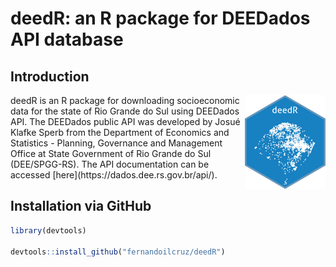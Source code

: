 
# deedR: an R package for DEEDados API database

## Introduction
<img src="man/figures/logo.png" align="right" height="150" alt="" />
deedR is an R package for downloading socioeconomic data for the state of Rio Grande do Sul using DEEDados API.
 The DEEDados public API was developed by Josué Klafke Sperb from the Department of Economics and Statistics - Planning, Governance and Management Office at State Government of Rio Grande do Sul (DEE/SPGG-RS). The API documentation can be accessed [here](https://dados.dee.rs.gov.br/api/).
 
 
## Installation via GitHub

```r
library(devtools)

devtools::install_github("fernandoilcruz/deedR")
```

